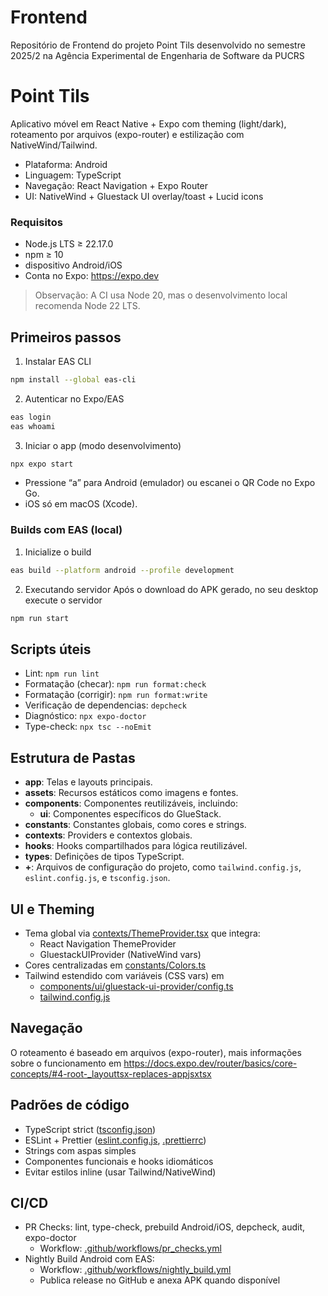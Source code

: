 # Frontend
Repositório de Frontend do projeto Point Tils desenvolvido no semestre 2025/2 na Agência Experimental de Engenharia de Software da PUCRS
# Point Tils

Aplicativo móvel em React Native + Expo com theming (light/dark), roteamento por arquivos (expo-router) e estilização com NativeWind/Tailwind.

- Plataforma: Android
- Linguagem: TypeScript
- Navegação: React Navigation + Expo Router
- UI: NativeWind + Gluestack UI overlay/toast + Lucid icons

### Requisitos

- Node.js LTS ≥ 22.17.0
- npm ≥ 10
- dispositivo Android/iOS
- Conta no Expo: https://expo.dev

> Observação: A CI usa Node 20, mas o desenvolvimento local recomenda Node 22 LTS.

## Primeiros passos

1. Instalar EAS CLI

```bash
npm install --global eas-cli
```

2. Autenticar no Expo/EAS

```bash
eas login
eas whoami
```

3. Iniciar o app (modo desenvolvimento)

```bash
npx expo start
```

- Pressione “a” para Android (emulador) ou escanei o QR Code no Expo Go.
- iOS só em macOS (Xcode).

### Builds com EAS (local)

1. Inicialize o build

```bash
eas build --platform android --profile development
```

2. Executando servidor
   Após o download do APK gerado, no seu desktop execute o servidor

```bash
npm run start
```

## Scripts úteis

- Lint: `npm run lint`
- Formatação (checar): `npm run format:check`
- Formatação (corrigir): `npm run format:write`
- Verificação de dependencias: `depcheck`
- Diagnóstico: `npx expo-doctor`
- Type-check: `npx tsc --noEmit`

## Estrutura de Pastas

- **app**: Telas e layouts principais.
- **assets**: Recursos estáticos como imagens e fontes.
- **components**: Componentes reutilizáveis, incluindo:
  - **ui**: Componentes específicos do GlueStack.
- **constants**: Constantes globais, como cores e strings.
- **contexts**: Providers e contextos globais.
- **hooks**: Hooks compartilhados para lógica reutilizável.
- **types**: Definições de tipos TypeScript.
- **+**: Arquivos de configuração do projeto, como `tailwind.config.js`, `eslint.config.js`, e `tsconfig.json`.

## UI e Theming

- Tema global via [contexts/ThemeProvider.tsx](contexts/ThemeProvider.tsx) que integra:
  - React Navigation ThemeProvider
  - GluestackUIProvider (NativeWind vars)
- Cores centralizadas em [constants/Colors.ts](constants/Colors.ts)
- Tailwind estendido com variáveis (CSS vars) em
  - [components/ui/gluestack-ui-provider/config.ts](components/ui/gluestack-ui-provider/config.ts)
  - [tailwind.config.js](tailwind.config.js)

## Navegação

O roteamento é baseado em arquivos (expo-router), mais informações sobre o funcionamento em https://docs.expo.dev/router/basics/core-concepts/#4-root-_layouttsx-replaces-appjsxtsx

## Padrões de código

- TypeScript strict ([tsconfig.json](tsconfig.json))
- ESLint + Prettier ([eslint.config.js](eslint.config.js), [.prettierrc](.prettierrc))
- Strings com aspas simples
- Componentes funcionais e hooks idiomáticos
- Evitar estilos inline (usar Tailwind/NativeWind)

## CI/CD

- PR Checks: lint, type-check, prebuild Android/iOS, depcheck, audit, expo-doctor
  - Workflow: [.github/workflows/pr_checks.yml](.github/workflows/pr_checks.yml)
- Nightly Build Android com EAS:
  - Workflow: [.github/workflows/nightly_build.yml](.github/workflows/nightly_build.yml)
  - Publica release no GitHub e anexa APK quando disponível
